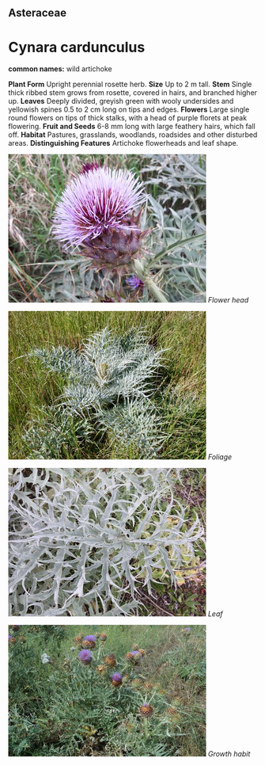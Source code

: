 ## Asteraceae
# Cynara cardunculus
**common names:** wild artichoke

**Plant Form** Upright perennial rosette herb. **Size** Up to 2 m tall. **Stem** Single thick ribbed stem grows from rosette, covered in hairs, and branched higher up. **Leaves** Deeply divided, greyish green with wooly undersides and yellowish spines 0.5 to 2 cm long on tips and edges. **Flowers** Large single round flowers on tips of thick stalks, with a head of purple florets at peak flowering. **Fruit and Seeds** 6-8 mm long with large feathery hairs, which fall off. **Habitat** Pastures, grasslands, woodlands, roadsides and other disturbed areas. **Distinguishing Features** Artichoke flowerheads and leaf shape.


![Flower head](12553_Maribyrnong_River_Avondale_Heights_Melb_3.jpg)
   *Flower head* 

![Foliage](19162_Cynara-cardunculus01.jpg)
   *Foliage* 

![Leaf](48083_Cynara-cardunculus_Tarrangower-2.jpg)
   *Leaf* 

![Growth habit](19178_Cynara-cardunculus17.jpg)
   *Growth habit* 

